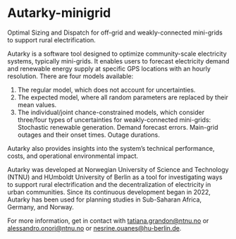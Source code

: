 # Autarky-minigrid
Optimal Sizing and Dispatch for off-grid and weakly-connected mini-grids to support rural electrification. 

Autarky is a software tool designed to optimize community-scale electricity systems, typically mini-grids. It enables users to forecast electricity demand and renewable energy supply at specific GPS locations with an hourly resolution. There are four models available:
1. The regular model, which does not account for uncertainties.
2. The expected model, where all random parameters are replaced by their mean values.
3. The individual/joint chance-constrained models, which consider three/four types of uncertainties for weakly-connected mini-grids:
Stochastic renewable generation.
Demand forecast errors.
Main-grid outages and their onset times.
Outage durations.

Autarky also provides insights into the system’s technical performance, costs, and operational environmental impact.


Autarky was developed at Norwegian University of Science and Technology (NTNU) and HUmboldt University of Berlin as a tool for investigating ways to support rural electrification and the decentralization of electricity in urban communities. Since its continuous development began in 2022, Autarky has been used for planning studies in Sub-Saharan Africa, Germany, and Norway.

For more information, get in contact with tatiana.grandon@ntnu.no or alessandro.onori@ntnu.no or nesrine.ouanes@hu-berlin.de. 
